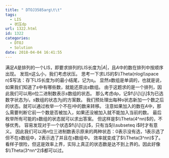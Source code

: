 ```yaml
---
title: " DTOJ3585arg\t\t"
tags:
  - LIS
  - 状压dp
url: 1322.html
id: 1322
categories:
  - DTOJ
  - Solution
date: 2018-04-04 16:41:55
---
```


满足$A$是排列的一个LIS，即要求排列的LIS长度为$|A|$，且$A$中的数在排列中按顺序出现。 发现$n$这么小，我们考虑状压。 思考一下求LIS的$\\Theta(nlog\\space n)$写法：存下LIS长度为$i$的最小结尾，记为$s_i$。 显然$s$数组是单调的，也就是说，如果我们知道了$s$中有哪些数，就能还原出$s$数组。 由于这题求的是一个排列，因此我们可以用$n$位二进制数表示$s$数组的状态。 那么考虑dp，记$f\[i\]\[j\]$为已选数字状态为$i$，$s$数组的状态为$j$的方案数。 我们预处理出每种$s$状态新加一个数之后的状态。就可以通过枚举一个不在$i$中的数来转移。 注意如果加入的数在$A$中，那么需要判断它前一个数是否被加入，如果还没被加入就不能加入当前的数。 最后枚举所有可能的$s$数组的状态就可以求出答案。 但这样是$\\Theta(4^nn)$的，不够优秀。 容易发现对于一个状态$f\[i\]\[j\]$，只有当$j\\subseteq i$时才有意义。 因此我们可以用$n$位三进制数表示原来的两种状态：$0$表示没有选，$1$表示选了但不在$s$数组中，$2$表示选了并且在$s$数组中。 效率就变成了$\\Theta(3^nn)$了。 看样子很险，但这是效率上界，实际上真正的状态数是达不到上界的。因此好像$\\Theta(3^nn^2)$都可以过。